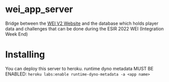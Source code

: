 # wei_app_server

Bridge between the [WEI V2 Website](https://github.com/BDE-ISATI/wei_app_v2) and the database which holds player data and challenges that can be done during the ESIR 2022 WEI (Integration Week End)

# Installing

You can deploy this server to heroku.
runtime dyno metadata MUST BE ENABLED:
`heroku labs:enable runtime-dyno-metadata -a <app name>`